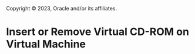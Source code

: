 Copyright © 2023, Oracle and/or its affiliates.

# Insert or Remove Virtual CD-ROM on Virtual Machine

